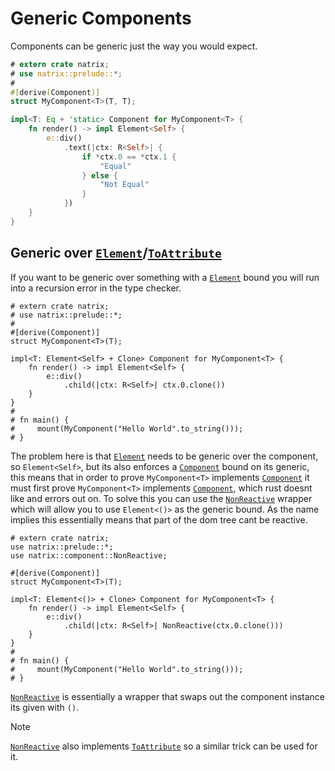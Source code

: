 # Generic Components

Components can be generic just the way you would expect. 
```rust
# extern crate natrix;
# use natrix::prelude::*;
# 
#[derive(Component)]
struct MyComponent<T>(T, T);

impl<T: Eq + 'static> Component for MyComponent<T> {
    fn render() -> impl Element<Self> {
        e::div()
            .text(|ctx: R<Self>| {
                if *ctx.0 == *ctx.1 {
                    "Equal"
                } else {
                    "Not Equal"
                }
            })
    }
}
```

## Generic over [`Element`](element::Element)/[`ToAttribute`](html_elements::ToAttribute)
If you want to be generic over something with a [`Element`](element::Element) bound you will run into a recursion error in the type checker. 

```rust,compile_fail
# extern crate natrix;
# use natrix::prelude::*;
#
#[derive(Component)]
struct MyComponent<T>(T);

impl<T: Element<Self> + Clone> Component for MyComponent<T> {
    fn render() -> impl Element<Self> {
        e::div()
            .child(|ctx: R<Self>| ctx.0.clone())
    }
}
#
# fn main() {
#     mount(MyComponent("Hello World".to_string()));
# }
```

The problem here is that [`Element`](element::Element) needs to be generic over the component, so `Element<Self>`, 
but its also enforces a [`Component`](component::Component) bound on its generic, this means that in order to prove `MyComponent<T>` implements [`Component`](component::Component) it must first prove `MyComponent<T>` implements [`Component`](component::Component), which rust doesnt like and errors out on. To solve this you can use the [`NonReactive`](component::NonReactive) wrapper which will allow you to use `Element<()>` as the generic bound. As the name implies this essentially means that part of the dom tree cant be reactive.

```rust,no_run
# extern crate natrix;
use natrix::prelude::*;
use natrix::component::NonReactive;

#[derive(Component)]
struct MyComponent<T>(T);

impl<T: Element<()> + Clone> Component for MyComponent<T> {
    fn render() -> impl Element<Self> {
        e::div()
            .child(|ctx: R<Self>| NonReactive(ctx.0.clone()))
    }
}
#
# fn main() {
#     mount(MyComponent("Hello World".to_string()));
# }
```

[`NonReactive`](component::NonReactive) is essentially a wrapper that swaps out the component instance its given with `()`.

> [!NOTE]
> [`NonReactive`](component::NonReactive) also implements [`ToAttribute`](html_elements::ToAttribute) so a similar trick can be used for it.
